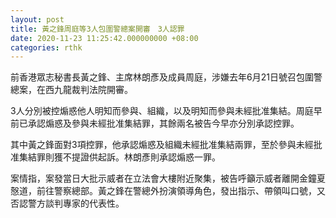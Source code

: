 ```yaml
---
layout: post
title: 黃之鋒周庭等3人包圍警總案開審　3人認罪
date: 2020-11-23 11:25:42.000000000 +08:00
categories: rthk
---
```


前香港眾志秘書長黃之鋒、主席林朗彥及成員周庭，涉嫌去年6月21日號召包圍警總案，在西九龍裁判法院開審。

3人分別被控煽惑他人明知而參與、組織，以及明知而參與未經批准集結。周庭早前已承認煽惑及參與未經批准集結罪，其餘兩名被告今早亦分別承認控罪。

其中黃之鋒面對3項控罪，他承認煽惑及組織未經批准集結兩罪，至於參與未經批准集結罪則獲不提證供起訴。林朗彥則承認煽惑一罪。

案情指，案發當日大批示威者在立法會大樓附近聚集，被告呼籲示威者離開金鐘夏慤道，前往警察總部。黃之鋒在警總外扮演領導角色，發出指示、帶領叫口號，又否認警方談判專家的代表性。
